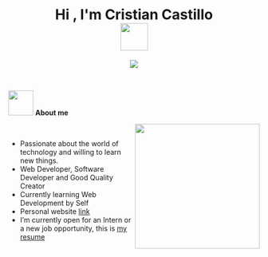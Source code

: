 
<h1 align="center">
  <b text-size: 20px >Hi , I'm Cristian Castillo </b> <br>
  <img src="https://media.giphy.com/media/hvRJCLFzcasrR4ia7z/giphy.gif" width="55">
</h1>

<p align="center">
  <a href="https://github.com/CristianCastilloDev"><img src="https://user-images.githubusercontent.com/58959408/232639433-cb0aea21-66f0-4508-a771-85e2089c5a87.gif"></a>
</p>


<br>

<picture><img src = "https://user-images.githubusercontent.com/74038190/226127923-0e8b7792-7b3c-462b-951b-63c96ba1a5af.gif" width = 50px></picture> **About me**

<picture> <img src="https://user-images.githubusercontent.com/74038190/242390524-0c7eb6ed-663b-4ce4-bfbd-18239a38ba1b.gif" align = right width = 250px></picture>

<br>

- Passionate about the world of technology and willing to learn new things.
- Web Developer, Software Developer and Good Quality Creator
- Currently learning Web Development by Self
- Personal website [link]([https://www.0xabdulkhalid.ml](https://cristian-castillo.netlify.app/))
- I’m currently open for an Intern or a new job opportunity, this is [my resume](http://127.0.0.1:5500/Portafolio/assets/pdf/Cristian-2.pdf)

